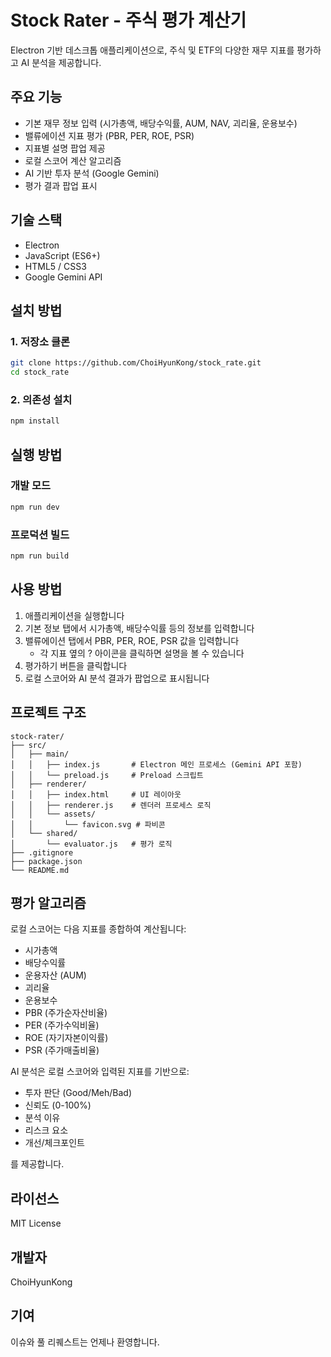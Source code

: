 # Stock Rater - 주식 평가 계산기

Electron 기반 데스크톱 애플리케이션으로, 주식 및 ETF의 다양한 재무 지표를 평가하고 AI 분석을 제공합니다.

## 주요 기능

- 기본 재무 정보 입력 (시가총액, 배당수익률, AUM, NAV, 괴리율, 운용보수)
- 밸류에이션 지표 평가 (PBR, PER, ROE, PSR)
- 지표별 설명 팝업 제공
- 로컬 스코어 계산 알고리즘
- AI 기반 투자 분석 (Google Gemini)
- 평가 결과 팝업 표시

## 기술 스택

- Electron
- JavaScript (ES6+)
- HTML5 / CSS3
- Google Gemini API

## 설치 방법

### 1. 저장소 클론

```bash
git clone https://github.com/ChoiHyunKong/stock_rate.git
cd stock_rate
```

### 2. 의존성 설치

```bash
npm install
```

## 실행 방법

### 개발 모드

```bash
npm run dev
```

### 프로덕션 빌드

```bash
npm run build
```

## 사용 방법

1. 애플리케이션을 실행합니다
2. 기본 정보 탭에서 시가총액, 배당수익률 등의 정보를 입력합니다
3. 밸류에이션 탭에서 PBR, PER, ROE, PSR 값을 입력합니다
   - 각 지표 옆의 ? 아이콘을 클릭하면 설명을 볼 수 있습니다
4. 평가하기 버튼을 클릭합니다
5. 로컬 스코어와 AI 분석 결과가 팝업으로 표시됩니다

## 프로젝트 구조

```
stock-rater/
├── src/
│   ├── main/
│   │   ├── index.js       # Electron 메인 프로세스 (Gemini API 포함)
│   │   └── preload.js     # Preload 스크립트
│   ├── renderer/
│   │   ├── index.html     # UI 레이아웃
│   │   ├── renderer.js    # 렌더러 프로세스 로직
│   │   └── assets/
│   │       └── favicon.svg # 파비콘
│   └── shared/
│       └── evaluator.js   # 평가 로직
├── .gitignore
├── package.json
└── README.md
```

## 평가 알고리즘

로컬 스코어는 다음 지표를 종합하여 계산됩니다:

- 시가총액
- 배당수익률
- 운용자산 (AUM)
- 괴리율
- 운용보수
- PBR (주가순자산비율)
- PER (주가수익비율)
- ROE (자기자본이익률)
- PSR (주가매출비율)

AI 분석은 로컬 스코어와 입력된 지표를 기반으로:
- 투자 판단 (Good/Meh/Bad)
- 신뢰도 (0-100%)
- 분석 이유
- 리스크 요소
- 개선/체크포인트

를 제공합니다.

## 라이선스

MIT License

## 개발자

ChoiHyunKong

## 기여

이슈와 풀 리퀘스트는 언제나 환영합니다.
